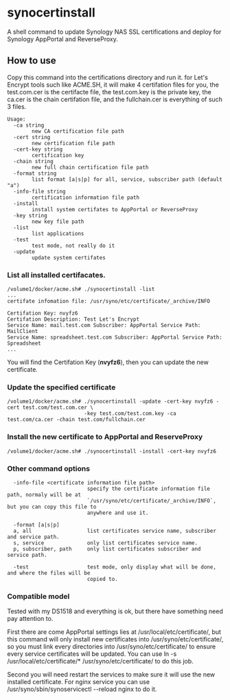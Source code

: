 # synocertinstall
A shell command to update Synology NAS SSL certifications and deploy for Synology AppPortal and ReverseProxy.

## How to use
Copy this command into the certifications directory and run it. for Let's Encrypt tools such like ACME.SH, it
will make 4 certifation files for you, the test.com.cer is the certifacte file, the test.com.key is the private
key, the ca.cer is the chain certifation file, and the fullchain.cer is everything of such 3 files.

```SHELL
Usage:
  -ca string
    	new CA certification file path
  -cert string
    	new certification file path
  -cert-key string
    	certification key
  -chain string
    	new full chain certification file path
  -format string
    	list format [a|s|p] for all, service, subscriber path (default "a")
  -info-file string
    	certification information file path
  -install
    	install system certifates to AppPortal or ReverseProxy
  -key string
    	new key file path
  -list
    	list applications
  -test
    	test mode, not really do it
  -update
    	update system certifates
```

### List all installed certifacates.
```SHELL
/volume1/docker/acme.sh# ./synocertinstall -list
...
certifate infomation file: /usr/syno/etc/certificate/_archive/INFO

Certifation Key: nvyfz6
Certifation Description: Test Let's Encrypt
Service Name: mail.test.com Subscriber: AppPortal Service Path: MailClient
Service Name: spreadsheet.test.com Subscriber: AppPortal Service Path: Spreadsheet
...
```
You will find the Certifation Key (**nvyfz6**), then you can update the new certificate.

### Update the specified certificate
```SHELL
/volume1/docker/acme.sh# ./synocertinstall -update -cert-key nvyfz6 -cert test.com/test.com.cer \
                         -key test.com/test.com.key -ca test.com/ca.cer -chain test.com/fullchain.cer
```

### Install the new certificate to AppPortal and ReserveProxy
```SHELL
/volume1/docker/acme.sh# ./synocertinstall -install -cert-key nvyfz6
```

### Other command options
```SHELL
  -info-file <certificate information file path>
                          specify the certificate information file path, normaly will be at 
                          `/usr/syno/etc/certificate/_archive/INFO`, but you can copy this file to 
                          anywhere and use it.

  -format [a|s|p]
  a, all                  list certificates service name, subscriber and service path.
  s, service              only list certificates service name.
  p, subscriber, path     only list certificates subscriber and service path.
  
  -test                   test mode, only display what will be done, and where the files will be 
                          copied to.
```

### Compatible model
Tested with my DS1518 and everything is ok, but there have something need pay attention to.

First there are come AppPortal settings lies at /usr/local/etc/certificate/, but this command will
only install new certificates into /usr/syno/etc/certificate/, so you must link every directories
into /usr/syno/etc/certificate/ to ensure every service certificates will be updated. You can use 
ln -s /usr/local/etc/certificate/\* /usr/syno/etc/certificate/ to do this job.

Second you will need restart the services to make sure it will use the new installed certificate.
For nginx service you can use /usr/syno/sbin/synoservicectl --reload nginx to do it.
